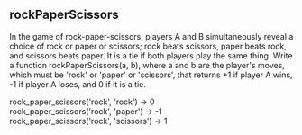 ## rockPaperScissors 

In the game of rock-paper-scissors, players A and B simultaneously reveal a choice of rock or paper or scissors; rock beats scissors, paper beats rock, and scissors beats paper. It is a tie if both players play the same thing. Write a function rockPaperScissors(a, b), where a and b are the player's moves, which must be 'rock' or 'paper' or 'scissors', that returns +1 if player A wins, -1 if player A loses, and 0 if it is a tie. 

rock_paper_scissors('rock', 'rock') → 0  
rock_paper_scissors('rock', 'paper') → -1  
rock_paper_scissors('rock', 'scissors') → 1  
